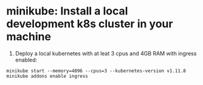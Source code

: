 # minikube: Install a local development k8s cluster in your machine

1. Deploy a local kubernetes with at leat 3 cpus and 4GB RAM with ingress enabled:

```
minikube start --memory=4096 --cpus=3 --kubernetes-version v1.11.8
minikube addons enable ingress
```
